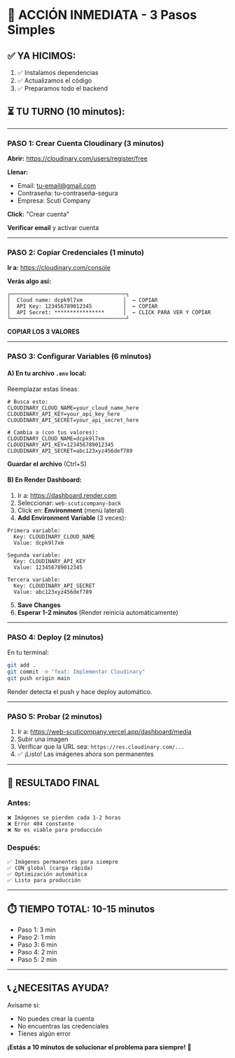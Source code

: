 # 🎯 ACCIÓN INMEDIATA - 3 Pasos Simples

## ✅ **YA HICIMOS:**
1. ✅ Instalamos dependencias
2. ✅ Actualizamos el código
3. ✅ Preparamos todo el backend

## ⏳ **TU TURNO (10 minutos):**

---

### **PASO 1: Crear Cuenta Cloudinary** (3 minutos)

**Abrir:** https://cloudinary.com/users/register/free

**Llenar:**
- Email: tu-email@gmail.com
- Contraseña: tu-contraseña-segura
- Empresa: Scuti Company

**Click:** "Crear cuenta"

**Verificar email** y activar cuenta

---

### **PASO 2: Copiar Credenciales** (1 minuto)

**Ir a:** https://cloudinary.com/console

**Verás algo así:**

```
┌─────────────────────────────────────┐
│  Cloud name: dcpk9l7xm             │  ← COPIAR
│  API Key: 123456789012345          │  ← COPIAR
│  API Secret: ****************      │  ← CLICK PARA VER Y COPIAR
└─────────────────────────────────────┘
```

**COPIAR LOS 3 VALORES**

---

### **PASO 3: Configurar Variables** (6 minutos)

#### **A) En tu archivo `.env` local:**

Reemplazar estas líneas:

```env
# Busca esto:
CLOUDINARY_CLOUD_NAME=your_cloud_name_here
CLOUDINARY_API_KEY=your_api_key_here
CLOUDINARY_API_SECRET=your_api_secret_here

# Cambia a (con tus valores):
CLOUDINARY_CLOUD_NAME=dcpk9l7xm
CLOUDINARY_API_KEY=123456789012345
CLOUDINARY_API_SECRET=abc123xyz456def789
```

**Guardar el archivo** (Ctrl+S)

#### **B) En Render Dashboard:**

1. Ir a: https://dashboard.render.com
2. Seleccionar: `web-scuticompany-back`
3. Click en: **Environment** (menú lateral)
4. **Add Environment Variable** (3 veces):

```
Primera variable:
  Key: CLOUDINARY_CLOUD_NAME
  Value: dcpk9l7xm

Segunda variable:
  Key: CLOUDINARY_API_KEY
  Value: 123456789012345

Tercera variable:
  Key: CLOUDINARY_API_SECRET
  Value: abc123xyz456def789
```

5. **Save Changes**
6. **Esperar 1-2 minutos** (Render reinicia automáticamente)

---

### **PASO 4: Deploy** (2 minutos)

En tu terminal:

```bash
git add .
git commit -m "feat: Implementar Cloudinary"
git push origin main
```

Render detecta el push y hace deploy automático.

---

### **PASO 5: Probar** (2 minutos)

1. Ir a: https://web-scuticompany.vercel.app/dashboard/media
2. Subir una imagen
3. Verificar que la URL sea: `https://res.cloudinary.com/...`
4. ✅ ¡Listo! Las imágenes ahora son permanentes

---

## 🎉 **RESULTADO FINAL**

### **Antes:**
```
❌ Imágenes se pierden cada 1-2 horas
❌ Error 404 constante
❌ No es viable para producción
```

### **Después:**
```
✅ Imágenes permanentes para siempre
✅ CDN global (carga rápida)
✅ Optimización automática
✅ Listo para producción
```

---

## ⏱️ **TIEMPO TOTAL: 10-15 minutos**

- Paso 1: 3 min
- Paso 2: 1 min
- Paso 3: 6 min
- Paso 4: 2 min
- Paso 5: 2 min

---

## 📞 **¿NECESITAS AYUDA?**

Avísame si:
- No puedes crear la cuenta
- No encuentras las credenciales
- Tienes algún error

**¡Estás a 10 minutos de solucionar el problema para siempre!** 🚀
